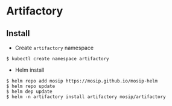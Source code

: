 # Artifactory

## Install
* Create `artifactory` namespace
```
$ kubectl create namespace artifactory
```
* Helm install
```
$ helm repo add mosip https://mosip.github.io/mosip-helm
$ helm repo update
$ helm dep update
$ helm -n artifactory install artifactory mosip/artifactory 
```
